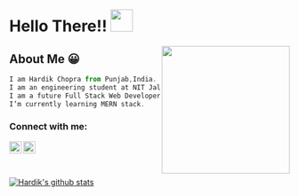 # Hello There!! <img src="https://media.giphy.com/media/hvRJCLFzcasrR4ia7z/giphy.gif" width="40px"></a>

<img align='right' src="https://media.giphy.com/media/QssGEmpkyEOhBCb7e1/giphy.gif" width="230">

## About Me :grinning:

```javascript
I am Hardik Chopra from Punjab,India.
I am an engineering student at NIT Jalandhar.
I am a future Full Stack Web Developer.
I’m currently learning MERN stack.
```
### Connect with me:

[<img align="left" alt="HardikChopra | LinkedIn" width="22px" src="https://cdn.jsdelivr.net/npm/simple-icons@v3/icons/linkedin.svg" />][linkedin]
[<img align="left" alt="HardikChopra | Instagram" width="22px" src="https://cdn.jsdelivr.net/npm/simple-icons@v3/icons/instagram.svg" />][instagram]

<br />

[instagram]:https://www.instagram.com/hardik._.chopra/
[linkedin]: https://www.linkedin.com/in/hardik-chopra-62b6771a8/

<br /><br />
[![Hardik's github stats](https://github-readme-stats.vercel.app/api?username=hardikchopra242&show_icons=true&theme=radical)](https://github.com/hardikchopra242/github-readme-stats)

